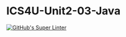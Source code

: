 # ICS4U-Unit2-03-Java
[![GitHub's Super Linter](https://github.com/Roman-Cernetchi/ICS4U-Unit2-03-Java/workflows/GitHub's%20Super%20Linter/badge.svg)](https://github.com/Roman-Cernetchi/ICS4U-Unit2-03-Java/actions)
